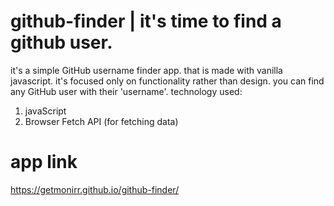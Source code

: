 # github-finder | it's time to find a github user.
it's a simple GitHub username finder app. that is made with vanilla javascript. it's focused only on functionality rather than design. you can find any GitHub user with their 'username'. 
technology used:
1. javaScript
1. Browser Fetch API (for fetching data) 

# app link 
https://getmonirr.github.io/github-finder/
